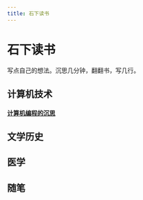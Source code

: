 ```yaml
---
title: 石下读书
---
```


# 石下读书

写点自己的想法。沉思几分钟，翻翻书，写几行。

## 计算机技术

#### [计算机编程的沉思](./computer_programs/meditation_of_computer_programs.md)

## 文学历史

## 医学

## 随笔
